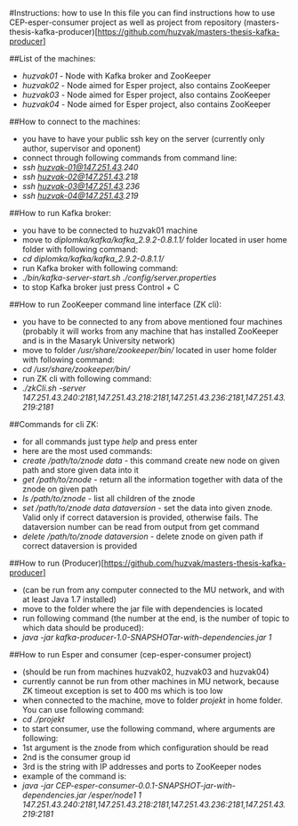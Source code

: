 #Instructions: how to use
In this file you can find instructions how to use CEP-esper-consumer project as well as project from repository (masters-thesis-kafka-producer)[https://github.com/huzvak/masters-thesis-kafka-producer]

##List of the machines:
* _huzvak01_ - Node with Kafka broker and ZooKeeper
* _huzvak02_ - Node aimed for Esper project, also contains ZooKeeper
* _huzvak03_ - Node aimed for Esper project, also contains ZooKeeper
* _huzvak04_ - Node aimed for Esper project, also contains ZooKeeper

##How to connect to the machines: 
* you have to have your public ssh key on the server (currently only author, supervisor and oponent)
* connect through following commands from command line:
 * _ssh huzvak-01@147.251.43.240_
 * _ssh huzvak-02@147.251.43.218_
 * _ssh huzvak-03@147.251.43.236_
 * _ssh huzvak-04@147.251.43.219_

##How to run Kafka broker:
* you have to be connected to huzvak01 machine
* move to _diplomka/kafka/kafka_2.9.2-0.8.1.1/_ folder located in user home folder with following command:
 * _cd diplomka/kafka/kafka_2.9.2-0.8.1.1/_
* run Kafka broker with following command:
 * _./bin/kafka-server-start.sh ./config/server.properties_
* to stop Kafka broker just press Control + C

##How to run ZooKeeper command line interface (ZK cli):
* you have to be connected to any from above mentioned four machines (probably it will works from any machine that has installed ZooKeeper and is in the Masaryk University network)
* move to folder _/usr/share/zookeeper/bin/_ located in user home folder with following command:
 * _cd /usr/share/zookeeper/bin/_
* run ZK cli with following command:
 * _./zkCli.sh -server 147.251.43.240:2181,147.251.43.218:2181,147.251.43.236:2181,147.251.43.219:2181_

##Commands for cli ZK:
* for all commands just type _help_ and press enter
* here are the most used commands:
 * _create /path/to/znode data_ - this command create new node on given path and store given data into it
 * _get /path/to/znode_ - return all the information together with data of the znode on given path
 * _ls /path/to/znode_ - list all children of the znode
 * _set /path/to/znode data dataversion_ - set the data into given znode. Valid only if correct dataversion is provided, otherwise fails. The dataversion number can be read from output from get command
 * _delete /path/to/znode dataversion_ - delete znode on given path if correct dataversion is provided


##How to run (Producer)[https://github.com/huzvak/masters-thesis-kafka-producer]
* (can be run from any computer connected to the MU network, and with at least Java 1.7 installed)
* move to the folder where the jar file with dependencies is located
* run following command (the number at the end, is the number of topic to which data should be produced):
 * _java -jar kafka-producer-1.0-SNAPSHOTar-with-dependencies.jar 1_


##How to run Esper and consumer (cep-esper-consumer project)
* (should be run from machines huzvak02, huzvak03 and huzvak04) 
* currently cannot be run from other machines in MU network, because ZK timeout exception is set to 400 ms which is too low
* when connected to the machine, move to folder _projekt_ in home folder. You can use following command:
 * _cd ./projekt_
* to start consumer, use the following command, where arguments are following: 
 * 1st argument is the znode from which configuration should be read
 * 2nd is the consumer group id
 * 3rd is the string with IP addresses and ports to ZooKeeper nodes
* example of the command is:
 * _java -jar CEP-esper-consumer-0.0.1-SNAPSHOT-jar-with-dependencies.jar /esper/node1 1 147.251.43.240:2181,147.251.43.218:2181,147.251.43.236:2181,147.251.43.219:2181_
